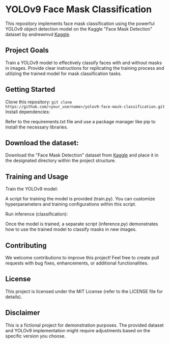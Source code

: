 # **YOLOv9 Face Mask Classification**
This repository implements face mask classification using the powerful YOLOv9 object detection model on the Kaggle "Face Mask Detection" dataset by andrewmvd [Kaggle]([https://www.kaggle.com](https://www.kaggle.com/datasets/andrewmvd/face-mask-detection)).

## Project Goals
Train a YOLOv9 model to effectively classify faces with and without masks in images.
Provide clear instructions for replicating the training process and utilizing the trained model for mask classification tasks.

## Getting Started
Clone this repository:
``git clone https://github.com/<your_username>/yolov9-face-mask-classification.git``
Install dependencies:

Refer to the requirements.txt file and use a package manager like pip to install the necessary libraries.

## Download the dataset:

Download the "Face Mask Detection" dataset from [Kaggle]([https://www.kaggle.com](https://www.kaggle.com/datasets/andrewmvd/face-mask-detection)) and place it in the designated directory within the project structure.

## Training and Usage
Train the YOLOv9 model:

A script for training the model is provided (train.py). You can customize hyperparameters and training configurations within this script.

Run inference (classification):

Once the model is trained, a separate script (inference.py) demonstrates how to use the trained model to classify masks in new images.

## Contributing
We welcome contributions to improve this project! Feel free to create pull requests with bug fixes, enhancements, or additional functionalities.

## License
This project is licensed under the MIT License (refer to the LICENSE file for details).

## Disclaimer
This is a fictional project for demonstration purposes. The provided dataset and YOLOv9 implementation might require adjustments based on the specific version you choose.
